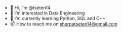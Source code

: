 - 👋 Hi, I’m @tseten14
- 👀 I’m interested in Data Engineering
- 🌱 I’m currently learning Python, SQL and C++
- 📫 How to reach me on sherpatseten14@gmail.com

<!---
tseten14/tseten14 is a ✨ special ✨ repository because its `README.md` (this file) appears on your GitHub profile.
You can click the Preview link to take a look at your changes.
--->
